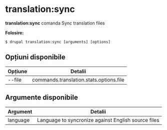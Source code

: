 # translation:sync
**translation:sync** comanda Sync translation files

**Folosire:**
```
$ drupal translation:sync [arguments] [options] 
```

## Opțiuni disponibile
Opțiune | Detalii
-------|-------------
--file | commands.translation.stats.options.file

## Argumente disponibile
Argument | Detalii
---------|-------------
language | Language to syncronize against English source files
